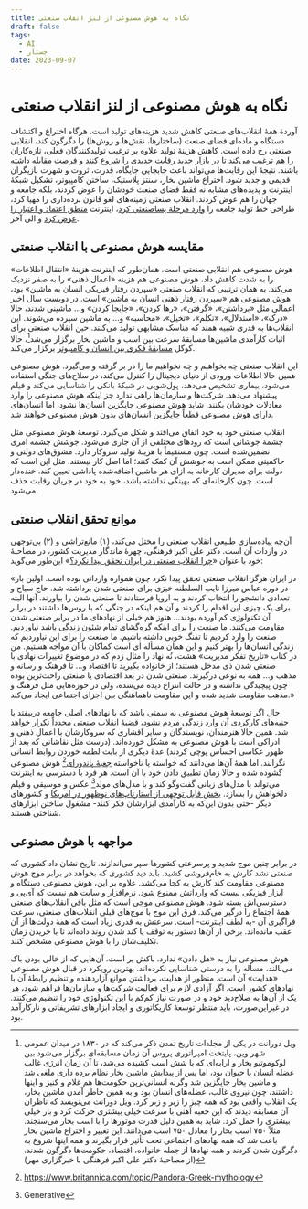 ```yaml
---
title: نگاه به هوش مصنوعی از لنز انقلاب صنعتی
draft: false
tags:
  - AI
  - جستار
date: 2023-09-07
---
```

# نگاه به هوش مصنوعی از لنز انقلاب صنعتی

آوردهٔ همهٔ انقلاب‌های صنعتی کاهش شدید هزینه‌های تولید است. هرگاه اختراع و اکتشاف دستگاه و ماده‌ای فضای صنعت (ساختارها، نقش‌ها و روش‌ها) را دگرگون کند، انقلابی صنعتی رخ داده است. کاهش هزینهٔ تولید علاوه بر ترغیب تولیدکنندگان فعلی، تازه‌کاران را هم ترغیب می‌کند تا در بازار جدید رقابت جدیدی را شروع کنند و فرصت مقابله داشته باشند. نتیجهٔ این رقابت‌ها می‌تواند باعث جابجایی جایگاه، قدرت، ثروت و شهرت بازیگران قدیمی و جدید شود. اختراع ماشین بخار، سنتز پلاستیک، ساختن کامپیوتر، تشکیل شبکهٔ اینترنت و پدیده‌های مشابه نه فقط فضای صنعت خودشان را عوض کردند، بلکه جامعه و جهان را هم عوض کردند. انقلاب صنعتی زمینه‌های لغو قانون برده‌داری را مهیا کرد، طراحی خط تولید جامعه را [وارد مرحلهٔ پساصنعتی کرد](https://tetra.ir/%D9%86%D9%87%D8%A7%D8%AF%D9%86-%D9%86%D8%B8%D8%B1%DB%8C%D9%87%D9%94-%D9%86%D9%87%D8%A7%D8%AF-%D9%86%D9%87%D8%A7%D8%AF%DA%AF%D8%B1%D8%A7%DB%8C%DB%8C%D8%8C-%D8%B3%D8%A7%D8%B2%D9%85%D8%A7%D9%86-%D9%88/#change)، اینترنت [منطق اعتماد و اعتبار را عوض کرد](https://www.ted.com/talks/rachel_botsman_we_ve_stopped_trusting_institutions_and_started_trusting_strangers) و الی آخر.

## مقایسه هوش مصنوعی با انقلاب صنعتی

هوش مصنوعی هم انقلابی صنعتی است. همان‌طور که اینترنت هزینهٔ «انتقال اطلاعات» را به شدت کاهش داد، هوش مصنوعی هم هزینه «اعمال ذهنی» را به صفر نزدیک می‌کند. به همان ترتیبی که انقلاب صنعتی «سپردن رفتار فیزیکی انسان به ماشین» بود، هوش مصنوعی هم «سپردن رفتار ذهنی انسان به ماشین» است. در دویست سال اخیر اعمالی مثل «برداشتن»، «گرفتن»، «رها کردن»، «جابجا کردن» و... ماشینی شدند، حالا «درک»، «استدلال»، «تکلم»، «تخیل»، «محاسبه» و... به ماشین سپرده می‌شوند. این انقلاب‌ها به قدری شبیه همند که مناسک مشابهی تولید می‌کنند. حین انقلاب صنعتی برای اثبات کارآمدی ماشین‌ها مسابقهٔ سرعت بین اسب و ماشین بخار برگزار می‌شد[^1]، حالا گوگل [مسابقهٔ فکری بین انسان و کامپیوتر](https://www.youtube.com/watch?v=WXuK6gekU1Y) برگزار می‌کند.

این انقلاب صنعتی چه بخواهیم و چه نخواهیم ما را در بر گرفته و می‌گیرد. هوش مصنوعی همین حالا اطلاعات ورودی از دنیای دیجیتال را کنترل می‌کند، در سلاح‌های جنگی استفاده می‌شود، بیماری تشخیص می‌دهد، پول‌شویی در شبکهٔ بانکی را شناسایی می‌کند و فیلم پیشنهاد می‌دهد. شرکت‌ها و سازمان‌ها راهی ندارد جز اینکه هوش مصنوعی را وارد معادلات خودشان بکنند. شاید هوش مصنوعی جایگزین انسان‌ها نشود، اما انسان‌های دارای هوش مصنوعی قطعاً جایگزین انسان‌های بدون هوش مصنوعی خواهند شد.

انقلاب صنعتی خود به خود اتفاق می‌افتد و شکل می‌گیرد. توسعهٔ هوش مصنوعی مثل چشمهٔ جوشانی است که رودهای مختلفی از آن جاری می‌شود. جوشش چشمه امری تضمین‌شده است. چون مستقیماً با هزینهٔ تولید سروکار دارد. مشوق‌های دولتی و حاکمیتی ممکن است به جوشش آن کمک کنند؛ اما اصل کار نیستند. مثل این است که دولت برای مدیران کارخانه به ازای هر ماشین اضافه‌شده پاداشی تعیین کند. خنده‌دار است. چون کارخانه‌ای که بهینگی نداشته باشد، خود به خود در جریان رقابت حذف می‌شود.

## موانع تحقق انقلاب صنعتی

آن‌چه پیاده‌سازی طبیعی انقلاب صنعتی را مختل می‌کند، (۱) مانع‌تراشی و (۲) بی‌توجهی در واردات آن است. دکتر علی اکبر فرهنگی، چهرهٔ ماندگار مدیریت کشور، در مصاحبهٔ خود با عنوان «[چرا انقلاب صنعتی در ایران تحقق پیدا نکرد؟](https://www.mehrnews.com/news/4831712/%D8%B5%D9%81%D8%B1-%D8%AA%D8%A7-%D8%B5%D8%AF-%D8%B9%D9%84%D9%85-%D9%85%D8%AF%DB%8C%D8%B1%DB%8C%D8%AA-%DA%86%D8%B1%D8%A7-%D8%A7%D9%86%D9%82%D9%84%D8%A7%D8%A8-%D8%B5%D9%86%D8%B9%D8%AA%DB%8C-%D8%AF%D8%B1-%D8%A7%DB%8C%D8%B1%D8%A7%D9%86-%D8%AA%D8%AD%D9%82%D9%82-%D9%BE%DB%8C%D8%AF%D8%A7-%D9%86%DA%A9%D8%B1%D8%AF)» این‌طور می‌گوید:

«در ایران هرگز انقلاب صنعتی تحقق پیدا نکرد چون همواره وارداتی بوده است. اولین بار در دوره عباس میرزا نایب السلطنه خیزی برای صنعتی شدن برداشته شد. حاج سیاح و تعدادی دانشجو را انتخاب کردند و به اروپا فرستادند تا صنعتی شدن را بیاورند. آنها البته برای یک چیزی این اقدام را کردند و آن هم اینکه در جنگی که با روس‌ها داشتند در برابر آن تکنولوژی کم آورده بودند… هنوز هم خیلی از نهادهای ما در برابر صنعتی شدن مقاومت می‌کنند. ما صنعت را برای اینکه گره‌گشای تمام شئون زندگی باشد نیاوردیم. صنعت را وارد کردیم تا تفنگ خوبی داشته باشیم. ما صنعت را برای این نیاوردیم که زندگی انسان‌ها را بهتر کنیم و این همان مسأله ای است کماکان با آن مواجه هستیم. من در کتاب «تاریخ تفکر مدیریت» هشت، نُه نهاد را مثال زدم که در موضوع تغییرات نهادی با صنعتی شدن ذی مدخل هستند؛ از خانواده بگیرید تا اقتصاد و… تا فرهنگ و رسانه و مذهب و… همه به نوعی درگیرند. صنعتی شدن در بعد اقتصادی یا صنعتی راحت‌ترین بوده چون پیچیدگی نداشته و در حالت انتزاع دیده می‌شده، ولی در حوزه‌هایی مثل فرهنگ و مذهب مقاومت شدید شده و این مقاومت ناهماهنگی بین اجزای اجتماعی ایجاد می‌کند.»

حال اگر توسعهٔ هوش مصنوعی به سمتی باشد که با نهادهای اصلی جامعه دربیفتد یا جنبه‌های کارکردی آن وارد زندگی مردم نشود، قضیهٔ انقلاب صنعتی مجدداً تکرار خواهد شد. همین حالا هنرمندان، نویسندگان و سایر اقشاری که سروکارشان با اعمال ذهنی و ادراکی است با هوش مصنوعی به مشکل خورده‌اند. (درست مثل نقاشانی که بعد از ظهور عکاسی احساس پوچی کردند) عدهٔ دیگری از بابت لطمه خوردن روابط انسانی نگرانند. اما همهٔ آن‌ها می‌دانند که خواسته یا ناخواسته [جعبهٔ پاندورای](https://en.wikipedia.org/wiki/Pandora%27s_box)[^2] هوش مصنوعی گشوده شده و حالا زمان تطبیق دادن خود با آن است. هر فرد با دسترسی به اینترنت می‌تواند با مدل‌های زبانی گفت‌وگو کند و با مدل‌های مولد[^3] عکس و موسیقی و فیلم دلخواهش را بسازد. [بخش قابل توجهی از استارتاپ‌های نوظهور در آمریکا](https://techcrunch.com/2023/04/08/ycs-latest-batch-sure-was-a-lot-of-maybe-ai-can-do-this/) و کشورهای دیگر -حتی بدون این‌که به کارآمدی ابزارشان فکر کنند- مشغول ساختن ابزارهای شناختی هستند.

## مواجهه با هوش مصنوعی

در برابر چنین موج شدید و پرسرعتی کشورها سپر می‌اندازند. تاریخ نشان داد کشوری که صنعتی نشد کارش به خام‌فروشی کشید. باید دید کشوری که بخواهد در برابر موج هوش مصنوعی مقاومت کند کارش به کجا می‌کشد. علاوه بر این، هوش مصنوعی دستگاه و ابزار فیزیکی نیست که وارداتش ممنوع شود. نرم‌افزار و سایت هم نیست که آی‌پی و دسترسی‌اش بسته شود. هوش مصنوعی موجی است که مثل باقی انقلاب‌های صنعتی همهٔ اجتماع را درگیر می‌کند. فرق این موج با موج‌های قبلی انقلاب‌های صنعتی، سرعت فراگیری آن -به لطف اینترنت- است. سرعتش به قدری زیاد است که همهٔ دولت‌ها از آن عقب مانده‌اند. برخی از آن‌ها دستور به توقف یا کند شدن روند داده‌اند تا با خریدن زمان تکلیف‌شان را با هوش مصنوعی مشخص کنند.

هوش مصنوعی نیاز به «هل دادن» ندارد. باکش پر است. آن‌هایی که از خالی بودن باک می‌نالند، مسأله را به درستی شناسایی نکرده‌اند. بهترین رویکرد در قبال هوش مصنوعی «هدایت» آن است. منظور از هدایت، برداشتن موانع آزاردهنده و تنظیم رابطهٔ آن با نهادهای کشور است. اگر آزادی لازم برای فعالیت شرکت‌ها و سازمان‌ها فراهم شود، هر یک از آن‌ها به صلاح‌دید خود و در صورت نیاز کم‌کم با این تکنولوژی خود را تنظیم می‌کنند. در غیراین‌صورت، باید منتظر توسعهٔ کاریکاتوری و ایجاد ابزارهای تشریفاتی و نارکارآمد بود.


[^1]:  ویل دورانت در یکی از مجلدات تاریخ تمدن ذکر می‌کند که در ۱۸۳۰ در میدان عمومی شهر وین، پایتخت امپراتوری پروس آن زمان مسابقه‌ای برگزار می‌شود بین لوکوموتیو بخار و ارابه‌ای که با شش اسب کشیده می‌شد، تا آن زمان انرژی غالب عضله انسان یا حیوان بود، اما پس از پیدایش ماشین بخار نظام برده داری ملغی شد و ماشین بخار جایگزین شد وگرنه انسانی‌ترین حکومت‌ها هم غلام و کنیز و اینها داشتند، چون نیروی غالب، عضله‌های انسان بود و به همین خاطر آمدن ماشین بخار، یک انقلاب واقعی بود که همه چیز را زیر و زبر کرد. ویل دورانت می‌نویسد که ناظران آن مسابقه دیدند که این جعبه آهنی با سرعت خیلی بیشتری حرکت کرد و بار خیلی بیشتری را حمل کرد. شاید به همین دلیل قدرت موتورها را با اسب بخار می‌سنجند. مثلاً ۷۵۰ اسب بخار را معادل ۷۵۰ اسب می‌دانند. این تغییر و اختراع ماشین بخار باعث شد که همه نهادهای اجتماعی تحت تأثیر قرار بگیرند و همه اینها شروع به دگرگون شدن کردند و همه نهادها از جمله خانواده، اقتصاد، حکومت‌ها دگرگون شدند. (از مصاحبهٔ دکتر علی اکبر فرهنگی با خبرگزاری مهر)
[^2]: https://www.britannica.com/topic/Pandora-Greek-mythology
[^3]: Generative
